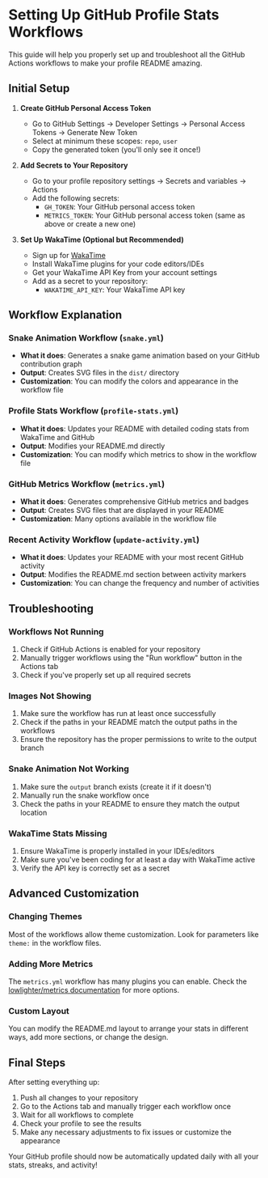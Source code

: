 # Setting Up GitHub Profile Stats Workflows

This guide will help you properly set up and troubleshoot all the GitHub Actions workflows to make your profile README amazing.

## Initial Setup

1. **Create GitHub Personal Access Token**
   - Go to GitHub Settings → Developer Settings → Personal Access Tokens → Generate New Token
   - Select at minimum these scopes: `repo`, `user`
   - Copy the generated token (you'll only see it once!)

2. **Add Secrets to Your Repository**
   - Go to your profile repository settings → Secrets and variables → Actions
   - Add the following secrets:
     - `GH_TOKEN`: Your GitHub personal access token
     - `METRICS_TOKEN`: Your GitHub personal access token (same as above or create a new one)

3. **Set Up WakaTime (Optional but Recommended)**
   - Sign up for [WakaTime](https://wakatime.com)
   - Install WakaTime plugins for your code editors/IDEs
   - Get your WakaTime API Key from your account settings
   - Add as a secret to your repository:
     - `WAKATIME_API_KEY`: Your WakaTime API key

## Workflow Explanation

### Snake Animation Workflow (`snake.yml`)
- **What it does**: Generates a snake game animation based on your GitHub contribution graph
- **Output**: Creates SVG files in the `dist/` directory
- **Customization**: You can modify the colors and appearance in the workflow file

### Profile Stats Workflow (`profile-stats.yml`)
- **What it does**: Updates your README with detailed coding stats from WakaTime and GitHub
- **Output**: Modifies your README.md directly
- **Customization**: You can modify which metrics to show in the workflow file

### GitHub Metrics Workflow (`metrics.yml`)
- **What it does**: Generates comprehensive GitHub metrics and badges
- **Output**: Creates SVG files that are displayed in your README
- **Customization**: Many options available in the workflow file

### Recent Activity Workflow (`update-activity.yml`)
- **What it does**: Updates your README with your most recent GitHub activity
- **Output**: Modifies the README.md section between activity markers
- **Customization**: You can change the frequency and number of activities

## Troubleshooting

### Workflows Not Running
1. Check if GitHub Actions is enabled for your repository
2. Manually trigger workflows using the "Run workflow" button in the Actions tab
3. Check if you've properly set up all required secrets

### Images Not Showing
1. Make sure the workflow has run at least once successfully
2. Check if the paths in your README match the output paths in the workflows
3. Ensure the repository has the proper permissions to write to the output branch

### Snake Animation Not Working
1. Make sure the `output` branch exists (create it if it doesn't)
2. Manually run the snake workflow once
3. Check the paths in your README to ensure they match the output location

### WakaTime Stats Missing
1. Ensure WakaTime is properly installed in your IDEs/editors
2. Make sure you've been coding for at least a day with WakaTime active
3. Verify the API key is correctly set as a secret

## Advanced Customization

### Changing Themes
Most of the workflows allow theme customization. Look for parameters like `theme:` in the workflow files.

### Adding More Metrics
The `metrics.yml` workflow has many plugins you can enable. Check the [lowlighter/metrics documentation](https://github.com/lowlighter/metrics/blob/master/README.md) for more options.

### Custom Layout
You can modify the README.md layout to arrange your stats in different ways, add more sections, or change the design.

## Final Steps

After setting everything up:

1. Push all changes to your repository
2. Go to the Actions tab and manually trigger each workflow once
3. Wait for all workflows to complete
4. Check your profile to see the results
5. Make any necessary adjustments to fix issues or customize the appearance

Your GitHub profile should now be automatically updated daily with all your stats, streaks, and activity!